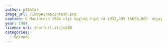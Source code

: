 ```yaml
---
author: p19ntar
image_url: /images/macintosh.png
caption: Ο Macintosh 1984 είχε αρχική τιμή τα $US2,495 ($US5,000  σημερινά) περιείχε δύο προγράμματα, το MacWrite και το MacPaint και ξεχώρισε λόγω του επαναστατικού γραφικού περιβάλλοντος που είχε.
year: 1984
licence url: shorturl.at/juDZ0
categories:
  - Ορισμός 
---
```

